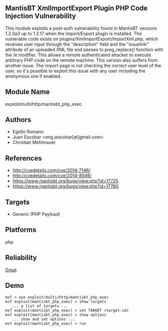 ## MantisBT XmlImportExport Plugin PHP Code Injection Vulnerability

This module exploits a post-auth vulnerability found in 
MantisBT versions 1.2.0a3 up to 1.2.17 when the 
Import/Export plugin is installed. The vulnerable code 
exists on plugins/XmlImportExport/ImportXml.php, which 
receives user input through the "description" field and the 
"issuelink" attribute of an uploaded XML file and passes to 
preg_replace() function with the /e modifier. This allows a 
remote authenticated attacker to execute arbitrary PHP code 
on the remote machine. This version also suffers from 
another issue. The import page is not checking the correct 
user level of the user, so it's possible to exploit this 
issue with any user including the anonymous one if enabled.


## Module Name
exploit/multi/http/mantisbt_php_exec

## Authors
* Egidio Romano
* Juan Escobar <eng.jescobar[at]gmail.com>
* Christian Mehlmauer


## References
* http://cvedetails.com/cve/2014-7146/
* http://cvedetails.com/cve/2014-8598/
* https://www.mantisbt.org/bugs/view.php?id=17725
* https://www.mantisbt.org/bugs/view.php?id=17780



## Targets
* Generic (PHP Payload)


## Platforms
php

## Reliability
[Great](https://github.com/rapid7/metasploit-framework/wiki/Exploit-Ranking)

## Demo

```
msf > use exploit/multi/http/mantisbt_php_exec
msf exploit(mantisbt_php_exec) > show targets
   ... a list of targets ...
msf exploit(mantisbt_php_exec) > set TARGET <target-id>
msf exploit(mantisbt_php_exec) > show options
   ... show and set options ...
msf exploit(mantisbt_php_exec) > run
```
    
    